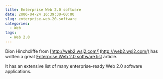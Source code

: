 ```yaml
---
title: Enterprise Web 2.0 software
date: 2006-04-24 16:39:30+00:00
slug: enterprise-web-20-software
categories:
  - Web
tags:
  - Web 2.0
---
```


Dion Hinchcliffe from [http://web2.wsj2.com/](http://web2.wsj2.com/) has written a great [Enterprise Web 2.0 software list](http://www.zdnet.com/blog/hinchcliffe/running-a-business-on-web-based-software/31) article.

It has an extensive list of many enterprise-ready Web 2.0 software applications.
